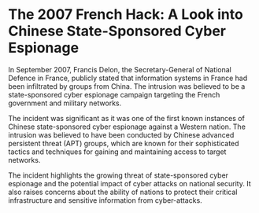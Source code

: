The 2007 French Hack: A Look into Chinese State-Sponsored Cyber Espionage
=========================================================================

In September 2007, Francis Delon, the Secretary-General of National Defence in France, publicly stated that information systems in France had been infiltrated by groups from China. The intrusion was believed to be a state-sponsored cyber espionage campaign targeting the French government and military networks.

The incident was significant as it was one of the first known instances of Chinese state-sponsored cyber espionage against a Western nation. The intrusion was believed to have been conducted by Chinese advanced persistent threat (APT) groups, which are known for their sophisticated tactics and techniques for gaining and maintaining access to target networks.

The incident highlights the growing threat of state-sponsored cyber espionage and the potential impact of cyber attacks on national security. It also raises concerns about the ability of nations to protect their critical infrastructure and sensitive information from cyber-attacks.